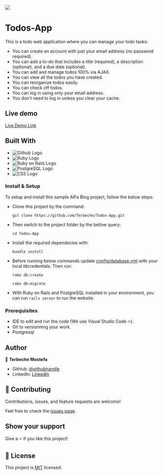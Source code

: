 ![](https://img.shields.io/badge/Mustapha-Terbeche-red?labelColor=blue)&nbsp;

# Todos-App

This is a todo web application where you can manage your todo tasks:

- You can create an account with just your email address (no password required).
- You can add a to-do that includes a title (required), a description (optional), and a due date (optional).
- You can add and manage todos 100% via AJAX.
- You can view all the todos you have created.
- You can reorganize todos easily.
- You can check off todos.
- You can log in using only your email address.
- You don't need to log in unless you clear your cache.

## Live demo
[Live Demo Link](https://todos-j2ps.onrender.com/)

## Built With

- ![Github Logo](https://img.shields.io/badge/Github-blueviolet)
- ![Ruby Logo](https://img.shields.io/badge/Ruby-red)
- ![Ruby on Rails Logo](https://img.shields.io/badge/Ruby*on*Rails-red)
- ![PostgreSQL Logo](https://img.shields.io/badge/PostgreSQL-blue)
- ![CSS Logo](https://img.shields.io/badge/Css-blue)

### Install & Setup

To setup and install this sample AlFa Blog project, follow the below steps:
- Clone this project by the command: 
  ```
  git clone https://github.com/Terbeche/Todos-App.git
  ```

- Then switch to the project folder by the bellow query:

  ```
  cd Todos-App
  ```

- Install the required dependecies with:
  ```
  bundle install
  ```

- Before running below commands update [config/database.yml](./config/database.yml) with your local `DB`credentials. Then run:
    ```
    rake db:create
    ```
    ```
    rake db:migrate
    ```


- With Ruby on Rails and PostgreSQL installed in your environment, you can run `rails server` to run the website.


### Prerequisites

- IDE to edit and run the code (We use Visual Studio Code 🔥).
- Git to versionning your work.
- Postgresql

## Author

👤 **Terbeche Mostefa**

- GitHub: [@githubhandle](https://github.com/Terbeche)
- LinkedIn: [LinkedIn](https://www.linkedin.com/in/mustapha-terbeche/)


## 🤝 Contributing

Contributions, issues, and feature requests are welcome!

Feel free to check the [issues page](https://github.com/Terbeche/Todos-App/issues).



## Show your support

Give a ⭐️ if you like this project!

## 📝 License

This project is [MIT](./LICENSE.md) licensed.
